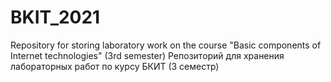 # BKIT_2021
Repository for storing laboratory work on the course "Basic components of Internet technologies" (3rd semester)
Репозиторий для хранения лабораторных работ по курсу БКИТ (3 семестр)
